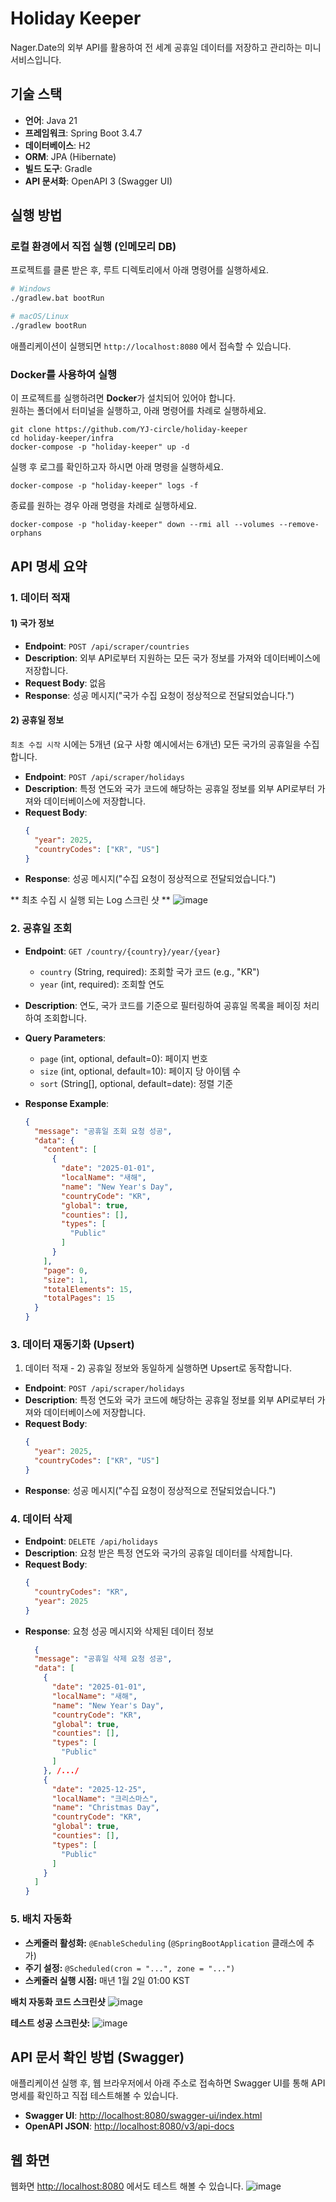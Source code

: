 # Holiday Keeper

Nager.Date의 외부 API를 활용하여 전 세계 공휴일 데이터를 저장하고 관리하는 미니 서비스입니다.

## 기술 스택

- **언어**: Java 21
- **프레임워크**: Spring Boot 3.4.7
- **데이터베이스**: H2
- **ORM**: JPA (Hibernate)
- **빌드 도구**: Gradle
- **API 문서화**: OpenAPI 3 (Swagger UI)

## 실행 방법
### 로컬 환경에서 직접 실행 (인메모리 DB)
프로젝트를 클론 받은 후, 루트 디렉토리에서 아래 명령어를 실행하세요.

```bash
# Windows
./gradlew.bat bootRun

# macOS/Linux
./gradlew bootRun
```

애플리케이션이 실행되면 `http://localhost:8080` 에서 접속할 수 있습니다.

### Docker를 사용하여 실행
이 프로젝트를 실행하려면 **Docker**가 설치되어 있어야 합니다.  
원하는 폴더에서 터미널을 실행하고, 아래 명령어를 차례로 실행하세요.
```
git clone https://github.com/YJ-circle/holiday-keeper
cd holiday-keeper/infra
docker-compose -p "holiday-keeper" up -d
```

실행 후 로그를 확인하고자 하시면 아래 명령을 실행하세요.
```
docker-compose -p "holiday-keeper" logs -f
```

종료를 원하는 경우 아래 명령을 차례로 실행하세요.
```
docker-compose -p "holiday-keeper" down --rmi all --volumes --remove-orphans
```

## API 명세 요약

### 1. 데이터 적재
#### 1) 국가 정보
- **Endpoint**: `POST /api/scraper/countries`
- **Description**: 외부 API로부터 지원하는 모든 국가 정보를 가져와 데이터베이스에 저장합니다.
- **Request Body**: 없음
- **Response**: 성공 메시지("국가 수집 요청이 정상적으로 전달되었습니다.")

#### 2) 공휴일 정보
`최초 수집 시작` 시에는 5개년 (요구 사항 예시에서는 6개년) 모든 국가의 공휴일을 수집합니다.
- **Endpoint**: `POST /api/scraper/holidays`
- **Description**: 특정 연도와 국가 코드에 해당하는 공휴일 정보를 외부 API로부터 가져와 데이터베이스에 저장합니다.
- **Request Body**:
  ```json
  {
    "year": 2025,
    "countryCodes": ["KR", "US"]
  }
  ```
- **Response**: 성공 메시지("수집 요청이 정상적으로 전달되었습니다.")

** 최초 수집 시 실행 되는 Log 스크린 샷 **
![image](https://github.com/user-attachments/assets/e68016d4-4f45-43cf-8768-aed7d8221470)

### 2. 공휴일 조회

- **Endpoint**: `GET /country/{country}/year/{year}`
  - `country` (String, required): 조회할 국가 코드 (e.g., "KR")
  - `year` (int, required): 조회할 연도
- **Description**: 연도, 국가 코드를 기준으로 필터링하여 공휴일 목록을 페이징 처리하여 조회합니다.
- **Query Parameters**:
  - `page` (int, optional, default=0): 페이지 번호
  - `size` (int, optional, default=10): 페이지 당 아이템 수
  - `sort` (String[], optional, default=date): 정렬 기준
  
- **Response Example**:
  ``` json
  {
    "message": "공휴일 조회 요청 성공",
    "data": {
      "content": [
        {
          "date": "2025-01-01",
          "localName": "새해",
          "name": "New Year's Day",
          "countryCode": "KR",
          "global": true,
          "counties": [],
          "types": [
            "Public"
          ]
        }
      ],
      "page": 0,
      "size": 1,
      "totalElements": 15,
      "totalPages": 15
    }
  }
  ```

### 3. 데이터 재동기화 (Upsert)
1. 데이터 적재 - 2) 공휴일 정보와 동일하게 실행하면 Upsert로 동작합니다.
- **Endpoint**: `POST /api/scraper/holidays`
- **Description**: 특정 연도와 국가 코드에 해당하는 공휴일 정보를 외부 API로부터 가져와 데이터베이스에 저장합니다.
- **Request Body**:
  ```json
  {
    "year": 2025,
    "countryCodes": ["KR", "US"]
  }
  ```
- **Response**: 성공 메시지("수집 요청이 정상적으로 전달되었습니다.")

### 4. 데이터 삭제

- **Endpoint**: `DELETE /api/holidays`
- **Description**: 요청 받은 특정 연도와 국가의 공휴일 데이터를 삭제합니다.
- **Request Body**:
  ```json
  {
    "countryCodes": "KR",
    "year": 2025
  }
  ```
- **Response**: 요청 성공 메시지와 삭제된 데이터 정보
  ``` json
    {
    "message": "공휴일 삭제 요청 성공",
    "data": [
      {
        "date": "2025-01-01",
        "localName": "새해",
        "name": "New Year's Day",
        "countryCode": "KR",
        "global": true,
        "counties": [],
        "types": [
          "Public"
        ]
      }, /.../
      {
        "date": "2025-12-25",
        "localName": "크리스마스",
        "name": "Christmas Day",
        "countryCode": "KR",
        "global": true,
        "counties": [],
        "types": [
          "Public"
        ]
      }
    ]
  }
  ```
### 5. 배치 자동화
- **스케줄러 활성화:** `@EnableScheduling` (`@SpringBootApplication` 클래스에 추가)  
- **주기 설정:** `@Scheduled(cron = "...", zone = "...")`  
- **스케줄러 실행 시점:** 매년 1월 2일 01:00 KST

**배치 자동화 코드 스크린샷**
![image](https://github.com/user-attachments/assets/2d9a3fbb-828c-4599-a366-a21962d4eaab)



**테스트 성공 스크린샷:**
![image](https://github.com/user-attachments/assets/cce441cc-7e64-448b-b2fe-b5ad1060a7c7)


## API 문서 확인 방법 (Swagger)

애플리케이션 실행 후, 웹 브라우저에서 아래 주소로 접속하면 Swagger UI를 통해 API 명세를 확인하고 직접 테스트해볼 수 있습니다.
- **Swagger UI**: [http://localhost:8080/swagger-ui/index.html](http://localhost:8080/swagger-ui/index.html)
- **OpenAPI JSON**: [http://localhost:8080/v3/api-docs](http://localhost:8080/v3/api-docs)

## 웹 화면
웹화면 [http://localhost:8080](http://localhost:8080) 에서도 테스트 해볼 수 있습니다.
![image](https://github.com/user-attachments/assets/31f00688-6746-458f-b426-c188a60c92a4)
